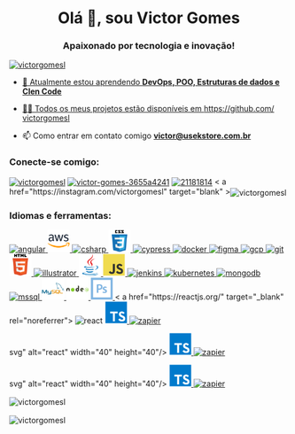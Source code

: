 <h1 align="center">Olá 👋, sou Victor Gomes</h1>
<h3 align="center">Apaixonado por tecnologia e inovação!</h3>

<p align="left"> <a href= "https://github.com/ryo-ma/github-profile-trophy"><img src="https://github-profile-trophy.vercel.app/?username=victorgomesl" alt="victorgomesl" / </a> </p>

- 🌱 Atualmente estou aprendendo **DevOps, POO, Estruturas de dados e Clen Code**

- 👨‍💻 Todos os meus projetos estão disponíveis em [https://github.com/ victorgomesl](https://github.com/victorgomesl)

- 📫 Como entrar em contato comigo **victor@usekstore.com.br**

<h3 align="left">Conecte-se comigo:</h3>
<p align= "esquerda">
<a href="https://codepen.io/victorgomesl" target="blank"><img align="center" src="https://raw.githubusercontent.com/rahuldkjain/github-profile -readme-generator/master/src/images/icons/Social/codepen.svg" alt="victorgomesl" height="30" width="40" /></a> <a href="https://
linkedin .com/in/victor-gomes-3655a4241" target="blank"><img align="center" src="https://raw.githubusercontent.com/rahuldkjain/github-profile-readme-generator/master/src /images/icons/Social/linked-in-alt.svg" alt="victor-gomes-3655a4241" height="30" width="40" /></a>
<a href="https://stackoverflow .com/users/21181814" target="blank"><img align="center" src="https://raw.githubusercontent.com/rahuldkjain/github-profile-readme-generator/master/src/images/icons /Social/stack-overflow.svg" alt="21181814" height="30" width="40" /></a> <
a href="https://instagram.com/victorgomesl" target="blank" ><img align="center" src="https://raw.githubusercontent.com/rahuldkjain/github-profile-readme-generator/master/src/images/icons/Social/instagram.svg" alt="victorgomesl" height="30" width="40" /></a>
</p>

<h3 align="left">Idiomas e ferramentas:</h3>
<p align="left"> <a href="https://angular.io" target="_blank" rel="noreferrer"> <img src="https://angular.io/assets/images/logos /angular/angular.svg" alt="angular" width="40" height="40"/> </a> <a href="https://aws.amazon.com" target="_blank" rel= "noreferrer"> <img src="https://raw.githubusercontent.com/devicons/devicon/master/icons/amazonwebservices/amazonwebservices-original-wordmark.svg" alt="aws" width="40" height=" 40"/> </a> <a href="https://www.w3schools.com/cs/" target="_blank" rel="noreferrer"> <img src="https://raw.githubusercontent. com/devicons/devicon/master/icons/csharp/csharp-original.svg" alt="csharp" width="40" height="40"/> </a> <a href="https://www. w3schools.com/css/" target="_blank" rel="noreferrer"> <img src="https://raw.githubusercontent.com/devicons/devicon/master/icons/css3/css3-original-wordmark.svg " alt="css3" width="40" height="40"/> </a> <a href="https://www.cypress.io" target="_blank" rel="noreferrer"> <img src="https://raw.githubusercontent.com/simple-icons/simple-icons/6e46ec1fc23b60c8fd0d2f2ff46db82e16dbd75f/icons/cypress.svg" alt="cypress" width="40" height="40"/> </a> <a href="https://www.docker.com/" target="_blank" rel="noreferrer"> <img src="https://raw.githubusercontent.com/devicons/devicon/master/icons/ docker/docker-original-wordmark.svg" alt="docker" width="40" height="40"/> </a> <a href="https://www.figma.com/" target=" _blank" rel="noreferrer"> <img src="https://www.vectorlogo.zone/logos/figma/figma-icon.svg" alt="figma" width="40" height="40"/> </a> <a href="https://cloud.google.com" target="_blank" rel="noreferrer"> <img src="https://www.vectorlogo.zone/logos/google_cloud/google_cloud -icon.svg" alt="gcp" width="40" height="40"/> </a> <a href="https://git-scm.com/" target="_blank" rel=" noreferrer"> <img src="https://www.vectorlogo.zone/logos/git-scm/git-scm-icon.svg" alt="git" width="40" height="40"/> </a> <a href="https://www.w3.org/html/" target="_blank" rel="noreferrer "> <img src="https://raw.githubusercontent.com/devicons/devicon/master/icons/html5/html5-original-wordmark.svg" alt="html5" width="40" height="40" /> </a> <a href="https://www.adobe.com/in/products/illustrator.html" target="_blank" rel="noreferrer"> <img src="https://www .vectorlogo.zone/logos/adobe_illustrator/adobe_illustrator-icon.svg" alt="illustrator" width="40" height="40"/> </a> <a href="https://www.java.com "target="_blank" rel="noreferrer"> <img src="https://raw.githubusercontent.com/devicons/devicon/master/icons/java/java-original.svg" alt="java" width= "40" height="40"/> </a> <a href="https://developer.mozilla.org/en-US/docs/Web/JavaScript" target="_blank" rel="noreferrer"> <img src="https://raw.githubusercontent.com/devicons/devicon/master/icons/javascript/javascript-original.svg" alt="javascript" width="40" height="40"/> </ a> <a href="https://www.jenkins.io" target="_blank" rel="noreferrer"> <img src="https://www.vectorlogo.zone/logos/jenkins/jenkins-icon .svg" alt="jenkins" width="40" height="40"/> </a> <a href="https://kubernetes.io" target="_blank" rel="noreferrer"> <img src="https://www.vectorlogo.zone/logos/kubernetes/kubernetes-icon.svg" alt="kubernetes" width="40" height="40"/> </a> <a href="https ://www.mongodb.com/" target="_blank" rel="noreferrer"> <img src="https://raw.githubusercontent.com/devicons/devicon/master/icons/mongodb/mongodb-original- wordmark.svg" alt="mongodb" width="40" height="40"/> </a> <a href="https://www.microsoft.com/en-us/sql-server" target= "_blank" rel="noreferrer"> <img src="https://www.svgrepo.com/show/303229/microsoft-sql-server-logo.svg" alt="mssql" width="40" height= "40"/> </a> <a href="https://www.mysql.com/" target="_blank" rel="noreferrer"> <img src="https://raw.githubusercontent.com/devicons/devicon/master/icons/mysql/mysql-original-wordmark.svg" alt="mysql" width="40" height="40"/> </a> <a href="https:// nodejs.org" target="_blank" rel="noreferrer"> <img src="https://raw.githubusercontent.com/devicons/devicon/master/icons/nodejs/nodejs-original-wordmark.svg" alt= "nodejs" width="40" height="40"/> </a> <a href="https://www.photoshop.com/en" target="_blank" rel="noreferrer"> <img src ="https://raw.githubusercontent.com/devicons/devicon/master/icons/photoshop/photoshop-line.svg" alt="photoshop" width="40" height="40"/> </a> < a href="https://reactjs.org/" target="_blank" rel="noreferrer"> <img src="https://raw.githubusercontent.com/devicons/devicon/master/icons/react/react -original-wordmark.svg" alt="react" width="40" height="40"/> </a> <a href="https://www.typescriptlang.org/" target="_blank" rel ="noreferrer"> <img src="https://raw.githubusercontent.com/devicons/devicon/master/icons/typescript/typescript-original.svg" alt="typescript" width="40" height="40 "/> </a> <a href="https://zapier.com" target="_blank" rel="noreferrer"> <img src="https://www.vectorlogo.zone/logos/zapier/ zapier-icon.svg" alt="zapier" width="40" height="40"/> </a> </p>svg" alt="react" width="40" height="40"/> </a> <a href="https://www.typescriptlang.org/" target="_blank" rel="noreferrer"> <img src="https://raw.githubusercontent.com/devicons/devicon/master/icons/typescript/typescript-original.svg" alt="typescript" width="40" height="40"/> </ a> <a href="https://zapier.com" target="_blank" rel="noreferrer"> <img src="https://www.vectorlogo.zone/logos/zapier/zapier-icon.svg " alt="zapier" width="40" height="40"/> </a> </p>svg" alt="react" width="40" height="40"/> </a> <a href="https://www.typescriptlang.org/" target="_blank" rel="noreferrer"> <img src="https://raw.githubusercontent.com/devicons/devicon/master/icons/typescript/typescript-original.svg" alt="typescript" width="40" height="40"/> </ a> <a href="https://zapier.com" target="_blank" rel="noreferrer"> <img src="https://www.vectorlogo.zone/logos/zapier/zapier-icon.svg " alt="zapier" width="40" height="40"/> </a> </p>

<p><img align="center" src="https://github-readme-stats.vercel.app/api/top-langs?username=victorgomesl&show_icons=true&locale=en&layout=compact" alt="victorgomesl" /> </p>

<p><img align="center" src="https://github-readme-streak-stats.herokuapp.com/?user=victorgomesl&" alt="victorgomesl" /></p>
